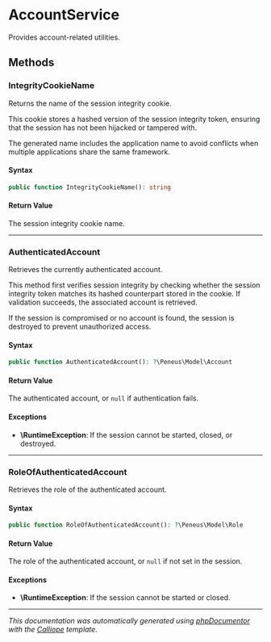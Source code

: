 # AccountService

Provides account-related utilities.

## Methods

### IntegrityCookieName

Returns the name of the session integrity cookie.

This cookie stores a hashed version of the session integrity token,
ensuring that the session has not been hijacked or tampered with.

The generated name includes the application name to avoid conflicts
when multiple applications share the same framework.

#### Syntax

```php
public function IntegrityCookieName(): string
```

#### Return Value

The session integrity cookie name.

---

### AuthenticatedAccount

Retrieves the currently authenticated account.

This method first verifies session integrity by checking whether the
session integrity token matches its hashed counterpart stored in the
cookie. If validation succeeds, the associated account is retrieved.

If the session is compromised or no account is found, the session
is destroyed to prevent unauthorized access.

#### Syntax

```php
public function AuthenticatedAccount(): ?\Peneus\Model\Account
```

#### Return Value

The authenticated account, or `null` if authentication fails.

#### Exceptions

- **\RuntimeException**: If the session cannot be started, closed, or destroyed.

---

### RoleOfAuthenticatedAccount

Retrieves the role of the authenticated account.

#### Syntax

```php
public function RoleOfAuthenticatedAccount(): ?\Peneus\Model\Role
```

#### Return Value

The role of the authenticated account, or `null` if not set in the session.

#### Exceptions

- **\RuntimeException**: If the session cannot be started or closed.

---

*This documentation was automatically generated using [phpDocumentor](http://www.phpdoc.org/) with the [Calliope](https://github.com/DaphneWebFramework/Calliope) template.*
